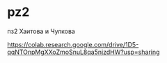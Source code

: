 # pz2
пз2 Хаитова и Чулкова


https://colab.research.google.com/drive/1D5-qqNTOnpMgXXoZmoSnuL8qa5njzdHW?usp=sharing  


